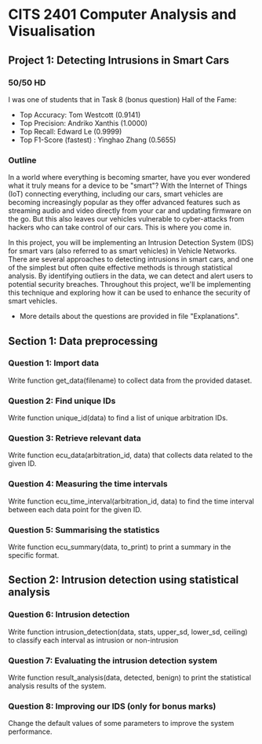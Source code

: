 # CITS 2401 Computer Analysis and Visualisation

## Project 1: Detecting Intrusions in Smart Cars
### 50/50 HD
I was one of students that in Task 8 (bonus question) Hall of the Fame:
- Top Accuracy: Tom Westcott (0.9141)
- Top Precision: Andriko Xanthis (1.0000)
- Top Recall: Edward Le (0.9999)
- Top F1-Score (fastest) : Yinghao Zhang (0.5655)

### Outline
In a world where everything is becoming smarter, have you ever wondered what it truly means for a device to be "smart"? With the Internet of Things (IoT) connecting everything, including our cars, smart vehicles are becoming increasingly popular as they offer advanced features such as streaming audio and video directly from your car and updating firmware on the go. But this also leaves our vehicles vulnerable to cyber-attacks from hackers who can take control of our cars. This is where you come in.

In this project, you will be implementing an Intrusion Detection System (IDS) for smart vars (also referred to as smart vehicles) in Vehicle Networks. There are several approaches to detecting intrusions in smart cars, and one of the simplest but often quite effective methods is through statistical analysis. By identifying outliers in the data, we can detect and alert users to potential security breaches. Throughout this project, we'll be implementing this technique and exploring how it can be used to enhance the security of smart vehicles.

* More details about the questions are provided in file "Explanations".

## Section 1: Data preprocessing

### Question 1: Import data
Write function get_data(filename) to collect data from the provided dataset.

### Question 2: Find unique IDs
Write function unique_id(data) to find a list of unique arbitration IDs.

### Question 3: Retrieve relevant data
Write function ecu_data(arbitration_id, data) that collects data related to the given ID.

### Question 4: Measuring the time intervals
Write function ecu_time_interval(arbitration_id, data) to find the time interval between each data point for the given ID.

### Question 5: Summarising the statistics
Write function ecu_summary(data, to_print) to print a summary in the specific format.

## Section 2: Intrusion detection using statistical analysis

### Question 6: Intrusion detection
Write function intrusion_detection(data, stats, upper_sd, lower_sd, ceiling) to classify each interval as intrusion or non-intrusion

### Question 7: Evaluating the intrusion detection system
Write function result_analysis(data, detected, benign) to print the statistical analysis results of the system.

### Question 8: Improving our IDS (only for bonus marks)
Change the default values of some parameters to improve the system performance.